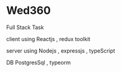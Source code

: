 # Wed360
Full Stack Task

client
using Reactjs , redux toolkit 

server
using Nodejs , expressjs , typeScript

DB
PostgresSql , typeorm 
